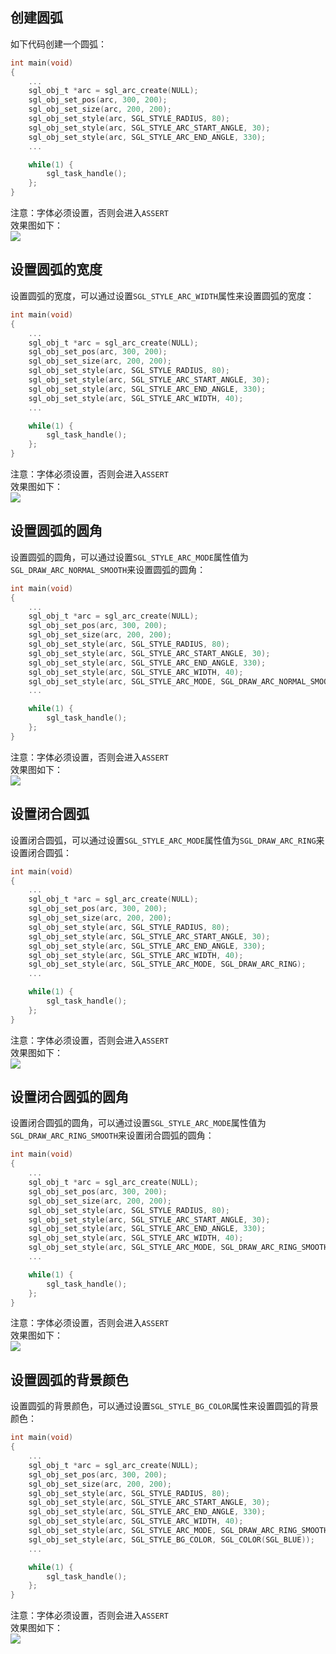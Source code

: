 ## 创建圆弧
如下代码创建一个圆弧：
```c
int main(void)
{
    ...
    sgl_obj_t *arc = sgl_arc_create(NULL);
    sgl_obj_set_pos(arc, 300, 200);
    sgl_obj_set_size(arc, 200, 200);
    sgl_obj_set_style(arc, SGL_STYLE_RADIUS, 80);
    sgl_obj_set_style(arc, SGL_STYLE_ARC_START_ANGLE, 30);
    sgl_obj_set_style(arc, SGL_STYLE_ARC_END_ANGLE, 330);
    ...

    while(1) {
        sgl_task_handle();
    };
}
```
注意：字体必须设置，否则会进入`ASSERT`    
效果图如下：  
![](imgs/arc/arc-1.gif)

## 设置圆弧的宽度
设置圆弧的宽度，可以通过设置`SGL_STYLE_ARC_WIDTH`属性来设置圆弧的宽度：
```c
int main(void)
{
    ...
    sgl_obj_t *arc = sgl_arc_create(NULL);
    sgl_obj_set_pos(arc, 300, 200);
    sgl_obj_set_size(arc, 200, 200);
    sgl_obj_set_style(arc, SGL_STYLE_RADIUS, 80);
    sgl_obj_set_style(arc, SGL_STYLE_ARC_START_ANGLE, 30);
    sgl_obj_set_style(arc, SGL_STYLE_ARC_END_ANGLE, 330);
    sgl_obj_set_style(arc, SGL_STYLE_ARC_WIDTH, 40);
    ...

    while(1) {
        sgl_task_handle();
    };
}
```
注意：字体必须设置，否则会进入`ASSERT`    
效果图如下：  
![](imgs/arc/arc-2.gif)

## 设置圆弧的圆角
设置圆弧的圆角，可以通过设置`SGL_STYLE_ARC_MODE`属性值为`SGL_DRAW_ARC_NORMAL_SMOOTH`来设置圆弧的圆角：
```c
int main(void)
{
    ...
    sgl_obj_t *arc = sgl_arc_create(NULL);
    sgl_obj_set_pos(arc, 300, 200);
    sgl_obj_set_size(arc, 200, 200);
    sgl_obj_set_style(arc, SGL_STYLE_RADIUS, 80);
    sgl_obj_set_style(arc, SGL_STYLE_ARC_START_ANGLE, 30);
    sgl_obj_set_style(arc, SGL_STYLE_ARC_END_ANGLE, 330);
    sgl_obj_set_style(arc, SGL_STYLE_ARC_WIDTH, 40);
    sgl_obj_set_style(arc, SGL_STYLE_ARC_MODE, SGL_DRAW_ARC_NORMAL_SMOOTH);
    ...

    while(1) {
        sgl_task_handle();
    };
}
```
注意：字体必须设置，否则会进入`ASSERT`    
效果图如下：  
![](imgs/arc/arc-3.gif)


## 设置闭合圆弧
设置闭合圆弧，可以通过设置`SGL_STYLE_ARC_MODE`属性值为`SGL_DRAW_ARC_RING`来设置闭合圆弧：
```c
int main(void)
{
    ...
    sgl_obj_t *arc = sgl_arc_create(NULL);
    sgl_obj_set_pos(arc, 300, 200);
    sgl_obj_set_size(arc, 200, 200);
    sgl_obj_set_style(arc, SGL_STYLE_RADIUS, 80);
    sgl_obj_set_style(arc, SGL_STYLE_ARC_START_ANGLE, 30);
    sgl_obj_set_style(arc, SGL_STYLE_ARC_END_ANGLE, 330);
    sgl_obj_set_style(arc, SGL_STYLE_ARC_WIDTH, 40);
    sgl_obj_set_style(arc, SGL_STYLE_ARC_MODE, SGL_DRAW_ARC_RING);
    ...

    while(1) {
        sgl_task_handle();
    };
}
```
注意：字体必须设置，否则会进入`ASSERT`    
效果图如下：  
![](imgs/arc/arc-4.gif)

## 设置闭合圆弧的圆角
设置闭合圆弧的圆角，可以通过设置`SGL_STYLE_ARC_MODE`属性值为`SGL_DRAW_ARC_RING_SMOOTH`来设置闭合圆弧的圆角：
```c
int main(void)
{
    ...
    sgl_obj_t *arc = sgl_arc_create(NULL);
    sgl_obj_set_pos(arc, 300, 200);
    sgl_obj_set_size(arc, 200, 200);
    sgl_obj_set_style(arc, SGL_STYLE_RADIUS, 80);
    sgl_obj_set_style(arc, SGL_STYLE_ARC_START_ANGLE, 30);
    sgl_obj_set_style(arc, SGL_STYLE_ARC_END_ANGLE, 330);
    sgl_obj_set_style(arc, SGL_STYLE_ARC_WIDTH, 40);
    sgl_obj_set_style(arc, SGL_STYLE_ARC_MODE, SGL_DRAW_ARC_RING_SMOOTH);
    ...

    while(1) {
        sgl_task_handle();
    };
}
```
注意：字体必须设置，否则会进入`ASSERT`    
效果图如下：  
![](imgs/arc/arc-5.gif)

## 设置圆弧的背景颜色
设置圆弧的背景颜色，可以通过设置`SGL_STYLE_BG_COLOR`属性来设置圆弧的背景颜色：
```c
int main(void)
{
    ...
    sgl_obj_t *arc = sgl_arc_create(NULL);
    sgl_obj_set_pos(arc, 300, 200);
    sgl_obj_set_size(arc, 200, 200);
    sgl_obj_set_style(arc, SGL_STYLE_RADIUS, 80);
    sgl_obj_set_style(arc, SGL_STYLE_ARC_START_ANGLE, 30);
    sgl_obj_set_style(arc, SGL_STYLE_ARC_END_ANGLE, 330);
    sgl_obj_set_style(arc, SGL_STYLE_ARC_WIDTH, 40);
    sgl_obj_set_style(arc, SGL_STYLE_ARC_MODE, SGL_DRAW_ARC_RING_SMOOTH);
    sgl_obj_set_style(arc, SGL_STYLE_BG_COLOR, SGL_COLOR(SGL_BLUE));
    ...

    while(1) {
        sgl_task_handle();
    };
}
```
注意：字体必须设置，否则会进入`ASSERT`    
效果图如下：  
![](imgs/arc/arc-6.gif)

